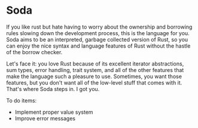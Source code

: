 # Soda

If you like rust but hate having to worry about the ownership and borrowing
rules slowing down the development process, this is the language for you. Soda
aims to be an interpreted, garbage collected version of Rust, so you can enjoy
the nice syntax and language features of Rust without the hastle of the borrow
checker.

Let's face it: you love Rust because of its excellent iterator abstractions,
sum types, error handling, trait system, and all of the other features that
make the language such a pleasure to use. Sometimes, you want those features,
but you don't want all of the low-level stuff that comes with it. That's where
Soda steps in. I got you.

To do items:

- Implement proper value system
- Improve error messages
